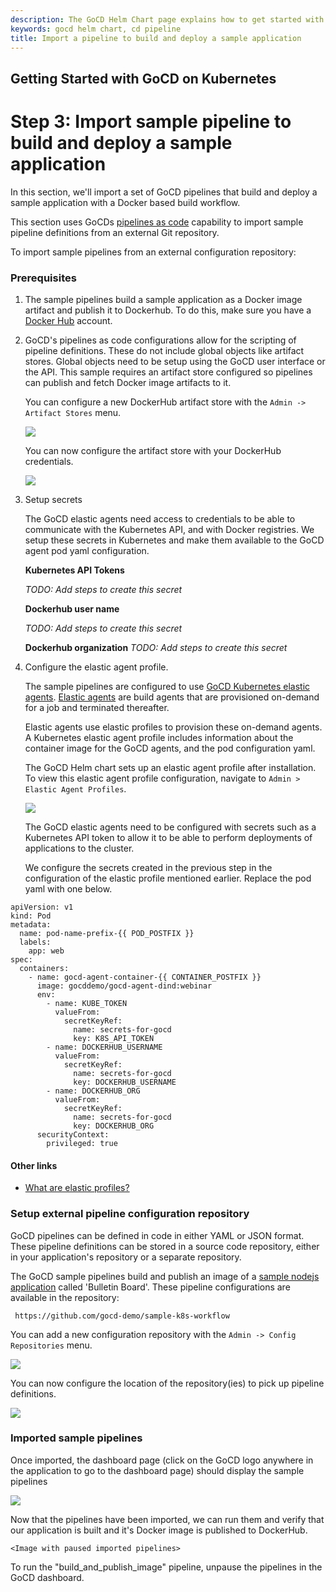 ```yaml
---
description: The GoCD Helm Chart page explains how to get started with GoCD for kubernetes using Helm.
keywords: gocd helm chart, cd pipeline
title: Import a pipeline to build and deploy a sample application
---
```

## Getting Started with GoCD on Kubernetes

# Step 3: Import sample pipeline to build and deploy a sample application

In this section, we'll import a set of GoCD pipelines that build and deploy a sample application with a Docker based build workflow.

This section uses GoCDs [pipelines as code](https://docs.gocd.org/current/advanced_usage/pipelines_as_code.html) capability to import sample pipeline definitions from an external Git repository.

To import sample pipelines from an external configuration repository:

### Prerequisites
1. The sample pipelines build a sample application as a Docker image artifact and publish it to Dockerhub. To do this, make sure you have a [Docker Hub](https://hub.docker.com) account.

2. GoCD's pipelines as code configurations allow for the scripting of pipeline definitions. These do not include global objects like artifact stores. Global objects need to be setup using the GoCD user interface or the API. This sample requires an artifact store configured so pipelines can publish and fetch Docker image artifacts to it.

    You can configure a new DockerHub artifact store with the ```Admin -> Artifact Stores``` menu.

    ![](../../images/gocd-helm-chart/admin_menu_artifact_store.png)

    You can now configure the artifact store with your DockerHub credentials.

    ![](../../images/gocd-helm-chart/create_new_artifact_store.png)


3. Setup secrets

    The GoCD elastic agents need access to credentials to be able to communicate with the Kubernetes API, and with Docker registries. We setup these secrets in Kubernetes and make them available to the GoCD agent pod yaml configuration.

    __Kubernetes API Tokens__

    *TODO: Add steps to create this secret*

    __Dockerhub user name__

    *TODO: Add steps to create this secret*

    __Dockerhub organization__
    *TODO: Add steps to create this secret*

4. Configure the elastic agent profile.

    The sample pipelines are configured to use [GoCD Kubernetes elastic agents](https://github.com/gocd/kubernetes-elastic-agents). [Elastic agents](https://docs.gocd.org/current/configuration/elastic_agents.html) are build agents that are provisioned on-demand for a job and terminated thereafter.

    Elastic agents use elastic profiles to provision these on-demand agents. A Kubernetes elastic agent profile includes information about the container image for the GoCD agents, and the pod configuration yaml.

    The GoCD Helm chart sets up an elastic agent profile after installation. To view this elastic agent profile configuration, navigate to ```Admin > Elastic Agent Profiles```.

    ![](../../images/gocd-helm-chart/default_elastic_profile.png)

    The GoCD elastic agents need to be configured with secrets such as a Kubernetes API token to allow it to be able to perform deployments of applications to the cluster.

    We configure the secrets created in the previous step in the configuration of the elastic profile mentioned earlier. Replace the pod yaml with one below.

```
apiVersion: v1
kind: Pod
metadata:
  name: pod-name-prefix-{{ POD_POSTFIX }}
  labels:
    app: web
spec:
  containers:
    - name: gocd-agent-container-{{ CONTAINER_POSTFIX }}
      image: gocddemo/gocd-agent-dind:webinar
      env:
        - name: KUBE_TOKEN
          valueFrom:
            secretKeyRef:
              name: secrets-for-gocd
              key: K8S_API_TOKEN
        - name: DOCKERHUB_USERNAME
          valueFrom:
            secretKeyRef:
              name: secrets-for-gocd
              key: DOCKERHUB_USERNAME
        - name: DOCKERHUB_ORG
          valueFrom:
            secretKeyRef:
              name: secrets-for-gocd
              key: DOCKERHUB_ORG
      securityContext:
        privileged: true
```

#### Other links
- [What are elastic profiles?](../../configuration/configuration_reference.html#agentProfile)


### Setup external pipeline configuration repository

GoCD pipelines can be defined in code in either YAML or JSON format. These pipeline definitions can be stored in a source code repository, either in your application's repository or a separate repository.

The GoCD sample pipelines build and publish an image of a [sample nodejs application](https://github.com/gocd-demo/node-bulletin-board) called 'Bulletin Board'. These pipeline configurations are available in the repository:

     https://github.com/gocd-demo/sample-k8s-workflow

You can add a new configuration repository with the ```Admin -> Config Repositories``` menu.

![](../../images/gocd-helm-chart/admin_menu_config_repositories.png)

You can now configure the location of the repository(ies) to pick up pipeline definitions.

![](../../images/gocd-helm-chart/create_new_configuration_repository.png)

### Imported sample pipelines
Once imported, the dashboard page (click on the GoCD logo anywhere in the application to go to the dashboard page) should display the sample pipelines

![](../../images/gocd-helm-chart/create_new_configuration_repository.png)

Now that the pipelines have been imported, we can run them and verify that our application is built and it's Docker image is published to DockerHub.

    <Image with paused imported pipelines>

To run the "build_and_publish_image" pipeline, unpause the pipelines in the GoCD dashboard.
